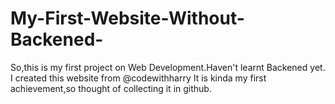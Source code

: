 # My-First-Website-Without-Backened-
So,this is my first project on Web Development.Haven't learnt Backened yet.
I created this website from @codewithharry
It is kinda my first achievement,so thought of collecting it in github.
